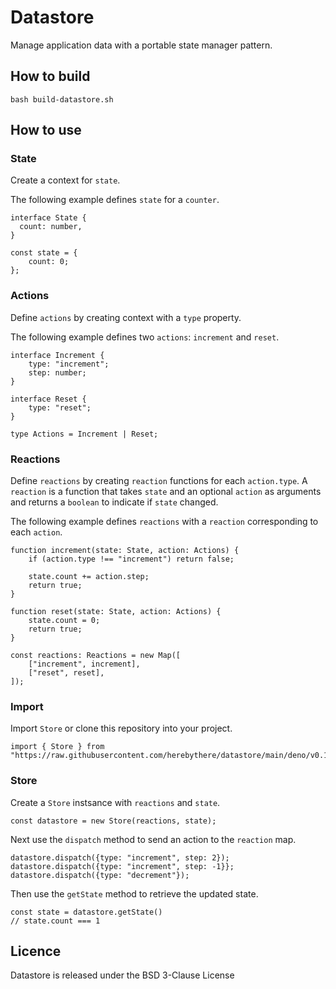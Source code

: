 # Datastore

Manage application data with a portable state manager pattern.

## How to build

```SH
bash build-datastore.sh
```

## How to use

### State

Create a context for `state`.

The following example defines `state` for a `counter`.

```TS
interface State {
  count: number,
}

const state = {
	count: 0;
};
```

### Actions

Define `actions` by creating context with a `type` property.

The following example defines two `actions`: `increment` and `reset`.

```TS
interface Increment {
	type: "increment";
	step: number;
}

interface Reset {
	type: "reset";
}

type Actions = Increment | Reset;
```

### Reactions

Define `reactions` by creating `reaction` functions for each `action.type`. A
`reaction` is a function that takes `state` and an optional `action` as
arguments and returns a `boolean` to indicate if `state` changed.

The following example defines `reactions` with a `reaction` corresponding to
each `action`.

```TS
function increment(state: State, action: Actions) {
	if (action.type !== "increment") return false;

	state.count += action.step;
	return true;
}

function reset(state: State, action: Actions) {
	state.count = 0;
	return true;
}

const reactions: Reactions = new Map([
	["increment", increment],
	["reset", reset],
]);
```

### Import

Import `Store` or clone this repository into your project.

```TS
import { Store } from "https://raw.githubusercontent.com/herebythere/datastore/main/deno/v0.1/mod.ts"
```

### Store

Create a `Store` instsance with `reactions` and `state`.

```TS
const datastore = new Store(reactions, state);
```

Next use the `dispatch` method to send an action to the `reaction` map.

```TS
datastore.dispatch({type: "increment", step: 2});
datastore.dispatch({type: "increment", step: -1}};
datastore.dispatch({type: "decrement"});
```

Then use the `getState` method to retrieve the updated state.

```TS
const state = datastore.getState()
// state.count === 1
```

## Licence

Datastore is released under the BSD 3-Clause License
